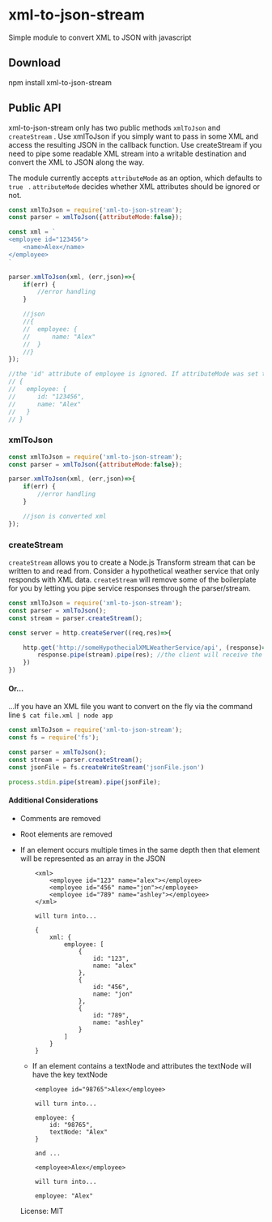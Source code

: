 # xml-to-json-stream

Simple module to convert XML to JSON with javascript

## Download
npm install xml-to-json-stream

## Public API

xml-to-json-stream only has two public methods `xmlToJson` and `createStream` .
Use xmlToJson if you simply want to pass in some XML and access the resulting JSON in the callback function. 
Use createStream if you need to pipe some readable XML stream into a writable destination and convert the XML to JSON along the way. 

The module currently accepts `attributeMode` as an option, which defaults to `true ` . `attributeMode` decides whether XML attributes should 
be ignored or not. 

```javascript
const xmlToJson = require('xml-to-json-stream');
const parser = xmlToJson({attributeMode:false});

const xml = `
<employee id="123456">
    <name>Alex</name>
</employee>
`

parser.xmlToJson(xml, (err,json)=>{
    if(err) {
        //error handling
    }

    //json
    //{
    //  employee: {
    //      name: "Alex"
    //  }    
    //}
});

//the 'id' attribute of employee is ignored. If attributeMode was set to true or omitted, the json would have been:
// {
//   employee: {
//      id: "123456",
//      name: "Alex"
//   }    
// }

```

### xmlToJson

```javascript
const xmlToJson = require('xml-to-json-stream');
const parser = xmlToJson({attributeMode:false});

parser.xmlToJson(xml, (err,json)=>{
    if(err) {
        //error handling
    }

    //json is converted xml
});
```

### createStream

`createStream` allows you to create a Node.js Transform stream that can be written to and read from. 
Consider a hypothetical weather service that only responds with XML data. `createStream` will remove some of the boilerplate for you by
letting you pipe service responses through the parser/stream.

```javascript
const xmlToJson = require('xml-to-json-stream');
const parser = xmlToJson();
const stream = parser.createStream();

const server = http.createServer((req,res)=>{

    http.get('http://someHypothecialXMLWeatherService/api', (response)=>{ //since response is a readable stream we can pipe it through our stream
        response.pipe(stream).pipe(res); //the client will receive the json representation of the XML response
    })
})
```

#### Or...
...If you have an XML file you want to convert on the fly via the command line `$ cat file.xml | node app`

```javascript
const xmlToJson = require('xml-to-json-stream');
const fs = require('fs');

const parser = xmlToJson();
const stream = parser.createStream();
const jsonFile = fs.createWriteStream('jsonFile.json')

process.stdin.pipe(stream).pipe(jsonFile);
```


#### Additional Considerations

  * Comments are removed
  * Root elements are removed
  * If an element occurs multiple times in the same depth then that element will be represented as an array in the JSON
    ```
        <xml>
            <employee id="123" name="alex"></employee>
            <employee id="456" name="jon"></employee>
            <employee id="789" name="ashley"></employee>
        </xml>

        will turn into...

        {
            xml: {
                employee: [
                    {
                        id: "123",
                        name: "alex"
                    },
                    {
                        id: "456",
                        name: "jon"
                    },
                    {
                        id: "789",
                        name: "ashley"
                    }
                ]
            }
        }
    ```
    * If an element contains a textNode and attributes the textNode will have the key textNode
    ```
        <employee id="98765">Alex</employee>
        
        will turn into...
        
        employee: {
            id: "98765",
            textNode: "Alex"
        }

        and ...

        <employee>Alex</employee>
        
        will turn into...

        employee: "Alex"
    ```



    License: MIT


